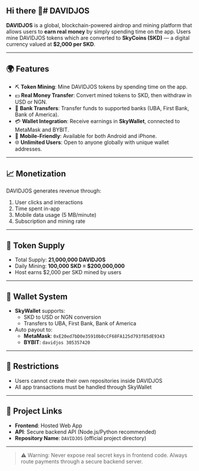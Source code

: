 ## Hi there 👋# DAVIDJOS

**DAVIDJOS** is a global, blockchain-powered airdrop and mining platform that allows users to **earn real money** by simply spending time on the app. Users mine DAVIDJOS tokens which are converted to **SkyCoins (SKD)** — a digital currency valued at **$2,000 per SKD**.

---

## 🌍 Features

- ⛏️ **Token Mining**: Mine DAVIDJOS tokens by spending time on the app.
- 💵 **Real Money Transfer**: Convert mined tokens to SKD, then withdraw in USD or NGN.
- 🏦 **Bank Transfers**: Transfer funds to supported banks (UBA, First Bank, Bank of America).
- 💳 **Wallet Integration**: Receive earnings in **SkyWallet**, connected to MetaMask and BYBIT.
- 📱 **Mobile-Friendly**: Available for both Android and iPhone.
- 🌐 **Unlimited Users**: Open to anyone globally with unique wallet addresses.

---

## 📈 Monetization

DAVIDJOS generates revenue through:

1. User clicks and interactions
2. Time spent in-app
3. Mobile data usage (5 MB/minute)
4. Subscription and mining rate

---

## 🔐 Token Supply

- Total Supply: **21,000,000 DAVIDJOS**
- Daily Mining: **100,000 SKD = $200,000,000**
- Host earns $2,000 per SKD mined by users

---

## 💼 Wallet System

- **SkyWallet** supports:
  - SKD to USD or NGN conversion
  - Transfers to UBA, First Bank, Bank of America
- Auto payout to:
  - **MetaMask**: `0xE20ed7bD0e35910b0cCF68FA125d793f85dE9343`
  - **BYBIT**: `davidjos 305357420`

---

## 🚫 Restrictions

- Users cannot create their own repositories inside DAVIDJOS
- All app transactions must be handled through SkyWallet

---

## 🔗 Project Links

- **Frontend**: Hosted Web App
- **API**: Secure backend API (Node.js/Python recommended)
- **Repository Name**: `DAVIDJOS` (official project directory)

---

> ⚠️ Warning: Never expose real secret keys in frontend code. Always route payments through a secure backend server.

<!--
**DAVIDJOS1250/DAVIDJOS1250** is a ✨ _special_ ✨ repository because its `README.md` (this file) appears on your GitHub profile.

Here are some ideas to get you started:

- 🔭 I’m currently working on ...
- 🌱 I’m currently learning ...
- 👯 I’m looking to collaborate on ...
- 🤔 I’m looking for help with ...
- 💬 Ask me about ...
- 📫 How to reach me: ...
- 😄 Pronouns: ...
- ⚡ Fun fact: ...
-->
